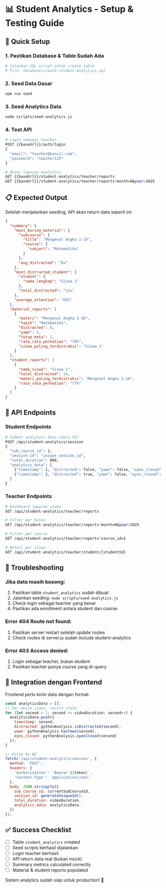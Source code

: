 # 📊 Student Analytics - Setup & Testing Guide

## 🚀 Quick Setup

### 1. **Pastikan Database & Table Sudah Ada**
```bash
# Jalankan SQL script untuk create table
# File: database/create-student-analytics.sql
```

### 2. **Seed Data Dasar**
```bash
npm run seed
```

### 3. **Seed Analytics Data**
```bash
node scripts/seed-analytics.js
```

### 4. **Test API**
```bash
# Login sebagai teacher
POST {{baseUrl}}/auth/login
{
  "email": "teacher@kancil.com",
  "password": "teacher123"
}

# Akses laporan analytics
GET {{baseUrl}}/student-analytics/teacher/reports
GET {{baseUrl}}/student-analytics/teacher/reports?month=6&year=2025
```

## 📋 Expected Output

Setelah menjalankan seeding, API akan return data seperti ini:

```json
{
  "summary": {
    "most_boring_material": {
      "subcourse": {
        "title": "Mengenal Angka 1-10",
        "course": {
          "subject": "Matematika"
        }
      },
      "avg_distracted": "8x"
    },
    "most_distracted_student": {
      "student": {
        "nama_lengkap": "Siswa 1"
      },
      "total_distracted": "12x"
    },
    "average_attention": "83%"
  },
  "material_reports": [
    {
      "materi": "Mengenal Angka 1-10",
      "topik": "Matematika",
      "distracted": 8,
      "yawn": 5,
      "tutup_mata": 2,
      "rata_rata_perhatian": "78%",
      "siswa_paling_terdistraksi": "Siswa 1"
    }
  ],
  "student_reports": [
    {
      "nama_siswa": "Siswa 1",
      "total_distracted": 24,
      "materi_paling_terdistraksi": "Mengenal Angka 1-10",
      "rata_rata_perhatian": "77%"
    }
  ]
}
```

## 🔧 API Endpoints

### **Student Endpoints**
```bash
# Submit analytics data (dari FE)
POST /api/student-analytics/session
{
  "sub_course_id": 1,
  "session_id": "unique_session_id",
  "total_duration": 600,
  "analytics_data": [
    {"timestamp": 1, "distracted": false, "yawn": false, "eyes_closed": false},
    {"timestamp": 2, "distracted": true, "yawn": false, "eyes_closed": false}
  ]
}
```

### **Teacher Endpoints**
```bash
# Dashboard laporan utama
GET /api/student-analytics/teacher/reports

# Filter per bulan
GET /api/student-analytics/teacher/reports?month=6&year=2025

# Filter per course
GET /api/student-analytics/teacher/reports?course_id=1

# Detail per siswa
GET /api/student-analytics/teacher/student/{studentId}
```

## 🐛 Troubleshooting

### **Jika data masih kosong:**
1. Pastikan table `student_analytics` sudah dibuat
2. Jalankan seeding: `node scripts/seed-analytics.js`
3. Check login sebagai teacher yang benar
4. Pastikan ada enrollment antara student dan course

### **Error 404 Route not found:**
1. Pastikan server restart setelah update routes
2. Check routes di server.js sudah include student-analytics

### **Error 403 Access denied:**
1. Login sebagai teacher, bukan student
2. Pastikan teacher punya course yang di-query

## 📝 Integration dengan Frontend

Frontend perlu kirim data dengan format:
```javascript
const analyticsData = [];
// Per detik video, record state
for (let second = 1; second <= videoDuration; second++) {
  analyticsData.push({
    timestamp: second,
    distracted: pythonAnalysis.isDistracted(second),
    yawn: pythonAnalysis.hasYawn(second), 
    eyes_closed: pythonAnalysis.eyesClosed(second)
  });
}

// Kirim ke BE
fetch('/api/student-analytics/session', {
  method: 'POST',
  headers: {
    'Authorization': `Bearer ${token}`,
    'Content-Type': 'application/json'
  },
  body: JSON.stringify({
    sub_course_id: currentSubCourseId,
    session_id: generateUniqueId(),
    total_duration: videoDuration,
    analytics_data: analyticsData
  })
});
```

## ✅ Success Checklist

- [ ] Table `student_analytics` created
- [ ] Seed scripts berhasil dijalankan  
- [ ] Login teacher berhasil
- [ ] API return data real (bukan mock)
- [ ] Summary metrics calculated correctly
- [ ] Material & student reports populated

Sistem analytics sudah siap untuk production! 🎯